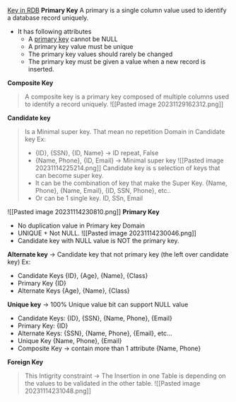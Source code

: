 [Key in RDB](https://youtu.be/_UZLrD_R0T4?si=2bShIa5jkrtPB0FT)
**Primary Key**
A primary is a single column value used to identify a database record uniquely.
+ It has following attributes
	- A [primary key](https://www.guru99.com/dbms-keys.html) cannot be NULL
	- A primary key value must be unique
	- The primary key values should rarely be changed
	- The primary key must be given a value when a new record is inserted.

**Composite Key**
> A composite key is a primary key composed of multiple columns used to identify a record uniquely.
![[Pasted image 20231129162312.png]]

**Candidate key**
> Is a Minimal super key. That mean no repetition Domain in Candidate key
> Ex:
> + {ID}, {SSN}, {ID, Name} -> ID repeat, False 
> + {Name, Phone}, {ID, Email} -> Minimal super key
![[Pasted image 20231114225214.png]]
> Candidate key is s selection of keys that can become super key.
>  + It can be the combination of key that make the Super Key. 
> 	 {Name, Phone}, {Name, Email}, {ID, SSN, Phone}, etc..
>  + Or can be 1 single key.
> 	 ID, SSn, Email

![[Pasted image 20231114230810.png]]
**Primary Key**
+ No duplication value in Primary key Domain
+ UNIQUE + Not NULL.
![[Pasted image 20231114230046.png]]
+ Candidate key with NULL value is NOT the primary key.

**Alternate key** -> Candidate key that not primary key (the left over candidate key)
Ex: 
+ Candidate Keys
	{ID}, {Age}, {Name}, {Class}
+ Primary Key
	{ID}
+ Alternate Keys
	{Age}, {Name}, {Class}

**Unique key** -> 100% Unique value bit can support NULL value
+ Candidate Keys:
	{ID}, {SSN}, {Name, Phone}, {Email}
+ Primary Key: {ID}
+ Alternate Keys:
	{SSN}, {Name, Phone}, {Email}, etc...
+ Unique Key
	{Name, Phone}, {Email}
+ Composite Key -> contain more than 1 attribute
	{Name, Phone}

**Foreign Key**
> This Intigrity constraint -> The Insertion in one Table is depending on the values to be validated in the other table.
![[Pasted image 20231114231048.png]]


